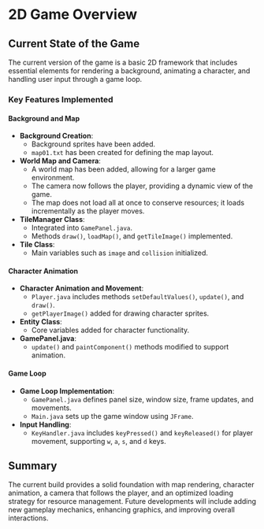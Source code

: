 # 2D Game Overview 

## Current State of the Game
The current version of the game is a basic 2D framework that includes essential elements for rendering a background, animating a character, and handling user input through a game loop.

### Key Features Implemented

#### Background and Map
- **Background Creation**:
    - Background sprites have been added.
    - `map01.txt` has been created for defining the map layout.
- **World Map and Camera**:
    - A world map has been added, allowing for a larger game environment.
    - The camera now follows the player, providing a dynamic view of the game.
    - The map does not load all at once to conserve resources; it loads incrementally as the player moves.
- **TileManager Class**:
    - Integrated into `GamePanel.java`.
    - Methods `draw()`, `loadMap()`, and `getTileImage()` implemented.
- **Tile Class**:
    - Main variables such as `image` and `collision` initialized.

#### Character Animation
- **Character Animation and Movement**:
    - `Player.java` includes methods `setDefaultValues()`, `update()`, and `draw()`.
    - `getPlayerImage()` added for drawing character sprites.
- **Entity Class**:
    - Core variables added for character functionality.
- **GamePanel.java**:
    - `update()` and `paintComponent()` methods modified to support animation.

#### Game Loop
- **Game Loop Implementation**:
    - `GamePanel.java` defines panel size, window size, frame updates, and movements.
    - `Main.java` sets up the game window using `JFrame`.
- **Input Handling**:
    - `KeyHandler.java` includes `keyPressed()` and `keyReleased()` for player movement, supporting `w`, `a`, `s`, and `d` keys.

## Summary
The current build provides a solid foundation with map rendering, character animation, a camera that follows the player, and an optimized loading strategy for resource management. Future developments will include adding new gameplay mechanics, enhancing graphics, and improving overall interactions.
